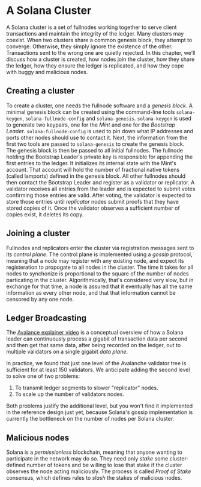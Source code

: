 # A Solana Cluster

A Solana cluster is a set of fullnodes working together to serve client
transactions and maintain the integrity of the ledger. Many clusters may
coexist. When two clusters share a common genesis block, they attempt to
converge. Otherwise, they simply ignore the existence of the other.
Transactions sent to the wrong one are quietly rejected. In this chapter, we'll
discuss how a cluster is created, how nodes join the cluster, how they share
the ledger, how they ensure the ledger is replicated, and how they cope with
buggy and malicious nodes.

## Creating a cluster

To create a cluster, one needs the fullnode software and a *genesis block*. A
minimal genesis block can be created using the command-line tools
`solana-keygen`, `solana-fullnode-config` and `solana-genesis`.
`solana-keygen` is used to generate two keypairs, one for the *Mint* and one
for the *Bootstrap Leader*. `solana-fullnode-config` is used to pin down what
IP addresses and ports other nodes should use to contact it. Next, the
information from the first two tools are passed to `solana-genesis` to create
the genesis block. The genesis block is then be passed to all initial
fullnodes. The fullnode holding the Bootstrap Leader's private key is
responsible for appending the first entries to the ledger. It initializes its
internal state with the Mint's account. That account will hold the number of
fractional native tokens (called lamports) defined in the genesis block. All
other fullnodes should then contact the Bootstrap Leader and register as a
validator or replicator. A validator receives all entries from the leader and
is expected to submit votes confirming those entries are valid. After voting,
the validator is expected to store those entries until *replicator* nodes
submit proofs that they have stored copies of it. Once the validator observes a
sufficient number of copies exist, it deletes its copy.

## Joining a cluster

Fullnodes and replicators enter the cluster via registration messages sent to
its *control plane*. The control plane is implemented using a *gossip*
protocol, meaning that a node may register with any existing node, and expect
its registeration to propogate to all nodes in the cluster. The time it takes
for all nodes to synchonize is proportional to the square of the number of
nodes particating in the cluster. Algorithmically, that's considered very slow,
but in exchange for that time, a node is assured that it eventually has all the
same information as every other node, and that that information cannot be
censored by any one node.

## Ledger Broadcasting

The [Avalance explainer video](https://www.youtube.com/watch?v=qt_gDRXHrHQ) is
a conceptual overview of how a Solana leader can continuously process a gigabit
of transaction data per second and then get that same data, after being
recorded on the ledger, out to multiple validators on a single gigabit
*data plane*.

In practice, we found that just one level of the Avalanche validator tree is
sufficient for at least 150 validators. We anticipate adding the second level
to solve one of two problems:

1. To transmit ledger segments to slower "replicator" nodes.
2. To scale up the number of validators nodes.

Both problems justify the additional level, but you won't find it implemented
in the reference design just yet, because Solana's gossip implementation is
currently the bottleneck on the number of nodes per Solana cluster.

## Malicious nodes

Solana is a *permissionless* blockchain, meaning that anyone wanting to
participate in the network may do so. They need only *stake* some
cluster-defined number of tokens and be willing to lose that stake if the
cluster observes the node acting maliciously. The process is called *Proof of
Stake* consensus, which defines rules to *slash* the stakes of malicious nodes.
